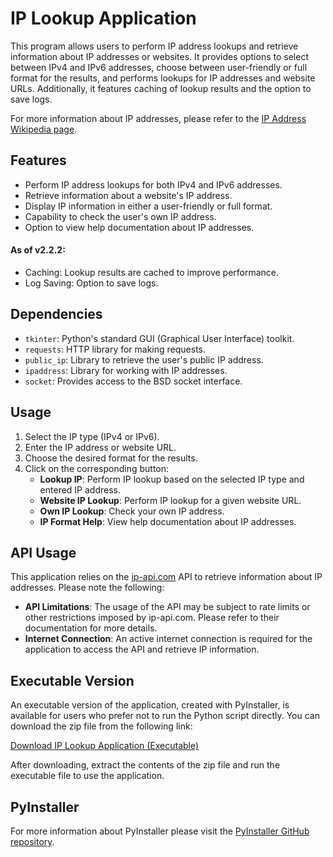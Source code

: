 # IP Lookup Application

This program allows users to perform IP address lookups and retrieve information about IP addresses or websites. It provides options to select between IPv4 and IPv6 addresses, choose between user-friendly or full format for the results, and performs lookups for IP addresses and website URLs. Additionally, it features caching of lookup results and the option to save logs.

For more information about IP addresses, please refer to the [IP Address Wikipedia page](https://en.wikipedia.org/wiki/IP_address).

## Features
- Perform IP address lookups for both IPv4 and IPv6 addresses.
- Retrieve information about a website's IP address.
- Display IP information in either a user-friendly or full format.
- Capability to check the user's own IP address.
- Option to view help documentation about IP addresses.

#### As of v2.2.2:
- Caching: Lookup results are cached to improve performance.
- Log Saving: Option to save logs.

## Dependencies
- `tkinter`: Python's standard GUI (Graphical User Interface) toolkit.
- `requests`: HTTP library for making requests.
- `public_ip`: Library to retrieve the user's public IP address.
- `ipaddress`: Library for working with IP addresses.
- `socket`: Provides access to the BSD socket interface.

## Usage
1. Select the IP type (IPv4 or IPv6).
2. Enter the IP address or website URL.
3. Choose the desired format for the results.
4. Click on the corresponding button:
    - **Lookup IP**: Perform IP lookup based on the selected IP type and entered IP address.
    - **Website IP Lookup**: Perform IP lookup for a given website URL.
    - **Own IP Lookup**: Check your own IP address.
    - **IP Format Help**: View help documentation about IP addresses.

## API Usage
This application relies on the [ip-api.com](http://ip-api.com) API to retrieve information about IP addresses. Please note the following:
- **API Limitations**: The usage of the API may be subject to rate limits or other restrictions imposed by ip-api.com. Please refer to their documentation for more details.
- **Internet Connection**: An active internet connection is required for the application to access the API and retrieve IP information.

## Executable Version

An executable version of the application, created with PyInstaller, is available for users who prefer not to run the Python script directly. You can download the zip file from the following link:

[Download IP Lookup Application (Executable)](exe_version/)

After downloading, extract the contents of the zip file and run the executable file to use the application.

## PyInstaller
For more information about PyInstaller please visit the [PyInstaller GitHub repository](https://github.com/pyinstaller/pyinstaller).
